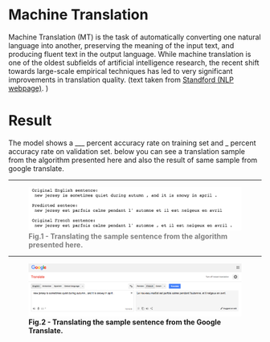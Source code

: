 # Machine Translation
Machine Translation (MT) is the task of automatically converting one natural language into another, preserving the meaning of the input text, and producing fluent text in the output language. While machine translation is one of the oldest subfields of artificial intelligence research, the recent shift towards large-scale empirical techniques has led to very significant improvements in translation quality. (text taken from <a href = "https://nlp.stanford.edu/projects/mt.shtml">Standford (NLP webpage)</a>. )

# Result
The model shows a ___ percent accuracy rate on training set and _ percent accuracy rate on validation set. below you can see a translation sample from the algorithm presented here and also the result of same sample from google translate.

<hr>

<div style = "color: gray;">
<figure>
  <img src = "./images/result.png">
  <figcaption> <b>Fig.1 - Translating the sample sentence from the algorithm presented here.</b> </figcaption>
</figure>
</div>

<hr>

<figure>
  <img src = "./images/google_translate_result.png">
  <figcaption> <b>Fig.2 - Translating the sample sentence from the Google Translate.</b> </figcaption>
</figure>
